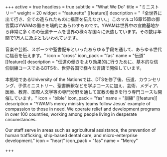+++
active = true
headless = true
subtitle = "What We Do"
title = "ミニストリー"
weight = 20
widget = "featurette"
[[feature]]
description = "「全世界に出て行き、全ての造られたものに福音を伝えなさい。」このマルコ16章15節の御言葉はYWAMの働きを端的にあらわすものです。YWAMは世界中の宣教基地から非常に多くのの伝道チームを世界の様々な国々に派遣しています。その数は年間で1万人に及ぶともいわれています。<br /><br />音楽や芸術、スポーツや聖書配布といったあらゆる手段を通して、あらゆる世代に福音を伝えます。"
icon = "cross"
icon_pack = "fas"
name = "伝道"
[[feature]]
description = "伝道の働きをより効果的に行うために、基本的な信仰訓練コースであるDTSを、世界各国で様々な言語で開催しています。<br /><br />本拠地であるUniversity of the Nationsでは、DTSを修了後、伝道、カウンセリング、子供ミニストリー、聖書解釈などを学ぶコースに加え、芸術、メディア、医療、教育、国際人文学等の専門分野を通して宣教の働きを行う専門コースも開催しています。"
icon = "bible"
icon_pack = "fas"
name = "訓練"
[[feature]]
description = "YWAM’s mercy ministry teams follow Jesus’ example of compassion to those in need. We operate relief and development programs in over 100 countries, working among people living in desperate circumstances.<br /><br />Our staff serve in areas such as agricultural assistance, the prevention of human trafficking, ship-based dental care, and micro-enterprise development."
icon = "heart"
icon_pack = "fas"
name = "Mercy"

+++
